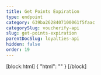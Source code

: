 ```yaml
---
title: Get Points Expiration
type: endpoint
category: 639ba2628407100061f5faac
categorySlug: voucherify-api
slug: get-points-expiration
parentDocSlug: loyalties-api
hidden: false
order: 19
---
```

[block:html]
{
  "html": "<style>\n[title=\"Toggle library\"] { \n  display: none; }\n.LanguagePicker-divider { \n  display: none; }\n.Playground-section3VTXuaYZivJK > .APISectionHeader3LN_-QIR0m7x {\n  display: none; }\n.LanguagePicker-languages1qVVo_v6AlP9 {\n  display: none; }\n</style>"
}
[/block]
